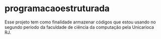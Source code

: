 # programacaoestruturada

Esse projeto tem como finalidade armazenar códigos que estou usando no segundo periodo da faculdade de ciência da computação pela Unicarioca RJ.
